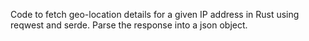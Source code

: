Code to fetch geo-location details for a given IP address in Rust using reqwest and serde. Parse the response into a json object.
